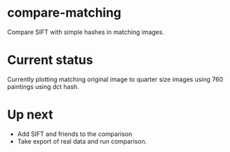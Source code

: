 # compare-matching
Compare SIFT with simple hashes in matching images.

# Current status
Currently plotting matching original image to quarter size images using 760 paintings using dct hash.

# Up next
* Add SIFT and friends to the comparison
* Take export of real data and run comparison.